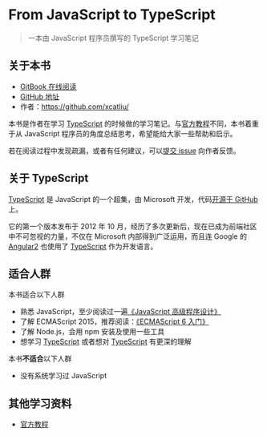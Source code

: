 # From JavaScript to TypeScript

> 一本由 JavaScript 程序员撰写的 TypeScript 学习笔记

## 关于本书

- [GitBook 在线阅读](https://xcatliu.gitbooks.io/from-javascript-to-typescript/content/)
- [GitHub 地址](https://github.com/xcatliu/from-javascript-to-typescript)
- 作者：https://github.com/xcatliu/

本书是作者在学习 [TypeScript] 的时候做的学习笔记。与[官方教程][Official Documentation]不同，本书着重于从 JavaScript 程序员的角度总结思考，希望能给大家一些帮助和启示。

若在阅读过程中发现疏漏，或者有任何建议，可以[提交 issue](https://github.com/xcatliu/from-javascript-to-typescript/issues/new) 向作者反馈。

## 关于 TypeScript

[TypeScript] 是 JavaScript 的一个超集，由 Microsoft 开发，代码[开源于 GitHub](https://github.com/Microsoft/TypeScript) 上。

它的第一个版本发布于 2012 年 10 月，经历了多次更新后，现在已成为前端社区中不可忽视的力量，不仅在 Microsoft 内部得到广泛运用，而且连 Google 的 [Angular2](https://angular.io/) 也使用了 [TypeScript] 作为开发语言。

## 适合人群

本书适合以下人群

- 熟悉 JavaScript，至少阅读过一遍[《JavaScript 高级程序设计》](https://book.douban.com/subject/10546125/)
- 了解 ECMAScript 2015，推荐阅读：[《ECMAScript 6 入门》](http://es6.ruanyifeng.com/)
- 了解 Node.js，会用 npm 安装及使用一些工具
- 想学习 [TypeScript] 或者想对 [TypeScript] 有更深的理解

本书**不适合**以下人群

- 没有系统学习过 JavaScript

## 其他学习资料

- [官方教程][Official Documentation]

[TypeScript]: http://www.typescriptlang.org/
[Official Documentation]: http://www.typescriptlang.org/docs/tutorial.html
